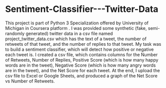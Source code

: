 # Sentiment-Classifier---Twitter-Data

This project is part of Python 3 Specialization offered by University of Michigan in Coursera platform . I was provided some synthetic (fake, semi-randomly generated) twitter data in a csv file named project_twitter_data.csv which has the text of a tweet, the number of retweets of that tweet, and the number of replies to that tweet. My task was to build a sentiment classifier, which will detect how positive or negative each tweet is. I created a csv file, which contains columns for the Number of Retweets, Number of Replies, Positive Score (which is how many happy words are in the tweet), Negative Score (which is how many angry words are in the tweet), and the Net Score for each tweet. At the end, I upload the csv file to Excel or Google Sheets, and produced a graph of the Net Score vs Number of Retweets.
